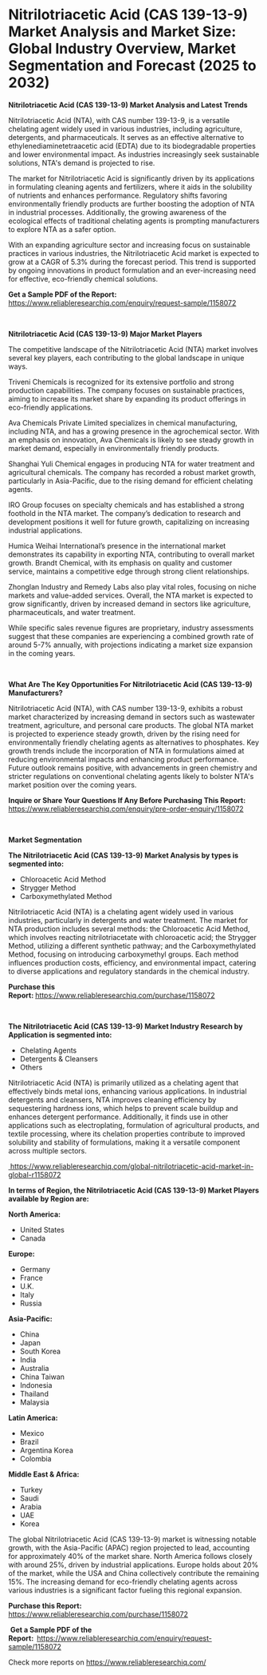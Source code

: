 <p><h1>Nitrilotriacetic Acid (CAS 139-13-9) Market Analysis and Market Size: Global Industry Overview, Market Segmentation and Forecast (2025 to 2032)</h1></p><p><strong>Nitrilotriacetic Acid (CAS 139-13-9) Market Analysis and Latest Trends</strong></p>
<p><p>Nitrilotriacetic Acid (NTA), with CAS number 139-13-9, is a versatile chelating agent widely used in various industries, including agriculture, detergents, and pharmaceuticals. It serves as an effective alternative to ethylenediaminetetraacetic acid (EDTA) due to its biodegradable properties and lower environmental impact. As industries increasingly seek sustainable solutions, NTA's demand is projected to rise.</p><p>The market for Nitrilotriacetic Acid is significantly driven by its applications in formulating cleaning agents and fertilizers, where it aids in the solubility of nutrients and enhances performance. Regulatory shifts favoring environmentally friendly products are further boosting the adoption of NTA in industrial processes. Additionally, the growing awareness of the ecological effects of traditional chelating agents is prompting manufacturers to explore NTA as a safer option.</p><p>With an expanding agriculture sector and increasing focus on sustainable practices in various industries, the Nitrilotriacetic Acid market is expected to grow at a CAGR of 5.3% during the forecast period. This trend is supported by ongoing innovations in product formulation and an ever-increasing need for effective, eco-friendly chemical solutions.</p></p>
<p><strong>Get a Sample PDF of the Report:&nbsp;</strong> <a href="https://www.reliableresearchiq.com/enquiry/request-sample/1158072?utm_campaign=1129&utm_medium=2&utm_source=Github&utm_content=ia&utm_term=01022025&utm_id=nitrilotriacetic-acid-cas-139-13-9">https://www.reliableresearchiq.com/enquiry/request-sample/1158072</a></p>
<p>&nbsp;</p>
<p><strong>Nitrilotriacetic Acid (CAS 139-13-9) Major Market Players</strong></p>
<p><p>The competitive landscape of the Nitrilotriacetic Acid (NTA) market involves several key players, each contributing to the global landscape in unique ways. </p><p>Triveni Chemicals is recognized for its extensive portfolio and strong production capabilities. The company focuses on sustainable practices, aiming to increase its market share by expanding its product offerings in eco-friendly applications. </p><p>Ava Chemicals Private Limited specializes in chemical manufacturing, including NTA, and has a growing presence in the agrochemical sector. With an emphasis on innovation, Ava Chemicals is likely to see steady growth in market demand, especially in environmentally friendly products.</p><p>Shanghai Yuli Chemical engages in producing NTA for water treatment and agricultural chemicals. The company has recorded a robust market growth, particularly in Asia-Pacific, due to the rising demand for efficient chelating agents.</p><p>IRO Group focuses on specialty chemicals and has established a strong foothold in the NTA market. The company’s dedication to research and development positions it well for future growth, capitalizing on increasing industrial applications.</p><p>Humica Weihai International’s presence in the international market demonstrates its capability in exporting NTA, contributing to overall market growth. Brandt Chemical, with its emphasis on quality and customer service, maintains a competitive edge through strong client relationships.</p><p>Zhonglan Industry and Remedy Labs also play vital roles, focusing on niche markets and value-added services. Overall, the NTA market is expected to grow significantly, driven by increased demand in sectors like agriculture, pharmaceuticals, and water treatment.</p><p>While specific sales revenue figures are proprietary, industry assessments suggest that these companies are experiencing a combined growth rate of around 5-7% annually, with projections indicating a market size expansion in the coming years.</p></p>
<p>&nbsp;</p>
<p><strong>What Are The Key Opportunities For Nitrilotriacetic Acid (CAS 139-13-9) Manufacturers?</strong></p>
<p><p>Nitrilotriacetic Acid (NTA), with CAS number 139-13-9, exhibits a robust market characterized by increasing demand in sectors such as wastewater treatment, agriculture, and personal care products. The global NTA market is projected to experience steady growth, driven by the rising need for environmentally friendly chelating agents as alternatives to phosphates. Key growth trends include the incorporation of NTA in formulations aimed at reducing environmental impacts and enhancing product performance. Future outlook remains positive, with advancements in green chemistry and stricter regulations on conventional chelating agents likely to bolster NTA's market position over the coming years.</p></p>
<p><strong>Inquire or Share Your Questions If Any Before Purchasing This Report:</strong> <a href="https://www.reliableresearchiq.com/enquiry/pre-order-enquiry/1158072?utm_campaign=1129&utm_medium=2&utm_source=Github&utm_content=ia&utm_term=01022025&utm_id=nitrilotriacetic-acid-cas-139-13-9">https://www.reliableresearchiq.com/enquiry/pre-order-enquiry/1158072</a></p>
<p>&nbsp;</p>
<p><strong>Market Segmentation</strong></p>
<p><strong>The Nitrilotriacetic Acid (CAS 139-13-9) Market Analysis by types is segmented into:</strong></p>
<p><ul><li>Chloroacetic Acid Method</li><li>Strygger Method</li><li>Carboxymethylated Method</li></ul></p>
<p><p>Nitrilotriacetic Acid (NTA) is a chelating agent widely used in various industries, particularly in detergents and water treatment. The market for NTA production includes several methods: the Chloroacetic Acid Method, which involves reacting nitrilotriacetate with chloroacetic acid; the Strygger Method, utilizing a different synthetic pathway; and the Carboxymethylated Method, focusing on introducing carboxymethyl groups. Each method influences production costs, efficiency, and environmental impact, catering to diverse applications and regulatory standards in the chemical industry.</p></p>
<p><strong>Purchase this Report:&nbsp;</strong><a href="https://www.reliableresearchiq.com/purchase/1158072?utm_campaign=1129&utm_medium=2&utm_source=Github&utm_content=ia&utm_term=01022025&utm_id=nitrilotriacetic-acid-cas-139-13-9">https://www.reliableresearchiq.com/purchase/1158072</a></p>
<p>&nbsp;</p>
<p><strong>The Nitrilotriacetic Acid (CAS 139-13-9) Market Industry Research by Application is segmented into:</strong></p>
<p><ul><li>Chelating Agents</li><li>Detergents & Cleansers</li><li>Others</li></ul></p>
<p><p>Nitrilotriacetic Acid (NTA) is primarily utilized as a chelating agent that effectively binds metal ions, enhancing various applications. In industrial detergents and cleansers, NTA improves cleaning efficiency by sequestering hardness ions, which helps to prevent scale buildup and enhances detergent performance. Additionally, it finds use in other applications such as electroplating, formulation of agricultural products, and textile processing, where its chelation properties contribute to improved solubility and stability of formulations, making it a versatile component across multiple sectors.</p></p>
<p><a href="https://www.reliableresearchiq.com/global-nitrilotriacetic-acid-market-in-global-r1158072?utm_campaign=1129&utm_medium=2&utm_source=Github&utm_content=ia&utm_term=01022025&utm_id=nitrilotriacetic-acid-cas-139-13-9">&nbsp;https://www.reliableresearchiq.com/global-nitrilotriacetic-acid-market-in-global-r1158072</a></p>
<p><strong>In terms of Region, the Nitrilotriacetic Acid (CAS 139-13-9) Market Players available by Region are:</strong></p>
<p>
    <p> <strong> North America: </strong>
        <ul>
            <li>United States</li>
            <li>Canada</li>
        </ul>
        </p> 
    <p> <strong> Europe: </strong>
        <ul>
            <li>Germany</li>
            <li>France</li>
            <li>U.K.</li>
            <li>Italy</li>
            <li>Russia</li>
        </ul>
        </p> 
    <p> <strong> Asia-Pacific: </strong>
        <ul>
            <li>China</li>
            <li>Japan</li>
            <li>South Korea</li>
            <li>India</li>
            <li>Australia</li>
            <li>China Taiwan</li>
            <li>Indonesia</li>
            <li>Thailand</li>
            <li>Malaysia</li>
        </ul>
        </p> 
    <p> <strong> Latin America: </strong>
        <ul>
            <li>Mexico</li>
            <li>Brazil</li>
            <li>Argentina Korea</li>
            <li>Colombia</li>
        </ul>
        </p> 
    <p> <strong> Middle East & Africa: </strong>
        <ul>
            <li>Turkey</li>
            <li>Saudi</li>
            <li>Arabia</li>
            <li>UAE</li>
            <li>Korea</li>
        </ul>
    </p>
    </p>
<p><p>The global Nitrilotriacetic Acid (CAS 139-13-9) market is witnessing notable growth, with the Asia-Pacific (APAC) region projected to lead, accounting for approximately 40% of the market share. North America follows closely with around 25%, driven by industrial applications. Europe holds about 20% of the market, while the USA and China collectively contribute the remaining 15%. The increasing demand for eco-friendly chelating agents across various industries is a significant factor fueling this regional expansion.</p></p>
<p><strong>Purchase this Report: </strong><a href="https://www.reliableresearchiq.com/purchase/1158072?utm_campaign=1129&utm_medium=2&utm_source=Github&utm_content=ia&utm_term=01022025&utm_id=nitrilotriacetic-acid-cas-139-13-9">https://www.reliableresearchiq.com/purchase/1158072</a></p>
<p>&nbsp;<strong>Get a Sample PDF of the Report:&nbsp;&nbsp;</strong><a href="https://www.reliableresearchiq.com/enquiry/request-sample/1158072?utm_campaign=1129&utm_medium=2&utm_source=Github&utm_content=ia&utm_term=01022025&utm_id=nitrilotriacetic-acid-cas-139-13-9">https://www.reliableresearchiq.com/enquiry/request-sample/1158072</a></p>
<p><strong></strong></p>
<p>Check more reports on <a href="https://www.reliableresearchiq.com/?utm_campaign=1129&utm_medium=2&utm_source=Github&utm_content=ia&utm_term=01022025&utm_id=nitrilotriacetic-acid-cas-139-13-9">https://www.reliableresearchiq.com/</a></p>